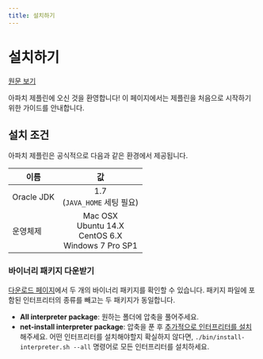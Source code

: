 ```yaml
---
title: 설치하기
---
```


# 설치하기
[원문 보기](http://zeppelin.apache.org/docs/0.8.0/quickstart/install.html)

아파치 제플린에 오신 것을 환영합니다! 이 페이지에서는 제플린을 처음으로 시작하기 위한 가이드를 안내합니다.

## 설치 조건
아파치 제플린은 공식적으로 다음과 같은 환경에서 제공됩니다.

| 이름        | 값           |
| ------------- |:-------------:|
| Oracle JDK      | 1.7 <br>(`JAVA_HOME` 세팅 필요)  |
| 운영체제      | Mac OSX<br>Ubuntu 14.X<br>CentOS 6.X<br>Windows 7 Pro SP1 |

### 바이너리 패키지 다운받기
[다운로드 페이지](http://zeppelin.apache.org/download.html)에서 두 개의 바이너리 패키지를 확인할 수 있습니다. 패키지 파일에 포함된 인터프리터의 종류를 빼고는 두 패키지가 동일합니다.

- **All interpreter package**: 원하는 폴더에 압축을 풀어주세요.
- **net-install interpreter package**: 압축을 푼 후 [추가적으로 인터프리터를 설치](http://zeppelin.apache.org/docs/0.8.0/usage/interpreter/installation.html)해주세요. 어떤 인터프리터를 설치해야할지 확실하지 않다면, `./bin/install-interpreter.sh --all` 명령어로 모든 인터프리터를 설치하세요.